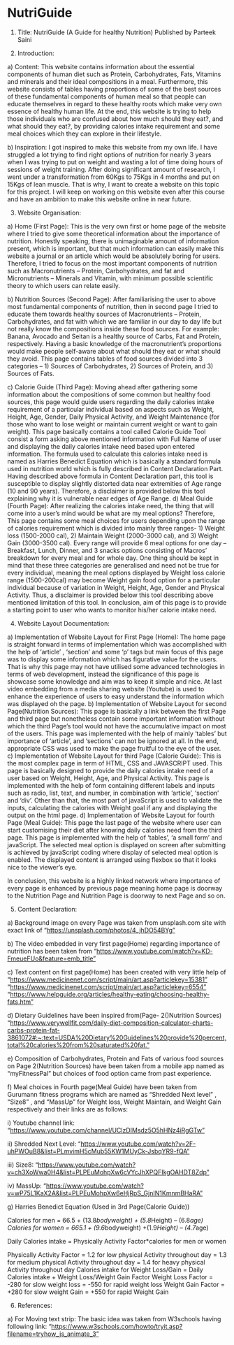 # NutriGuide
1)	Title: NutriGuide (A Guide for healthy Nutrition)
  Published by Parteek Saini

2)	Introduction: 

a)	Content: This website contains information about the essential components of human diet                   such as Protein, Carbohydrates, Fats, Vitamins and minerals and their ideal compositions in a meal. Furthermore, this website consists of tables having proportions of some of the best sources of these fundamental components of human meal so that people can educate themselves in regard to these healthy roots which make very own essence of healthy human life. At the end, this website is trying to help those individuals who are confused about how much should they eat?,  and what should they eat?, by providing calories intake requirement and some meal choices which they can explore in their lifestyle.

b)	Inspiration: I got inspired to make this website from my own life. I have struggled a lot trying to find right options of nutrition for nearly 3 years when I was trying to put on weight and wasting a lot of time doing hours of sessions of weight training. After doing significant amount of research, I went under a transformation from 60Kgs to 75Kgs in 4 months and put on 15Kgs of lean muscle. That is why, I want to create a website on this topic for this project. I will keep on working on this website even after this course and have an ambition to make this website online in near future.

3)	Website Organisation:

a)	 Home (First Page): This is the very own first or home page of the website where I tried to give some theoretical information about the importance of nutrition. Honestly speaking, there is unimaginable amount of information present, which is important, but that much information can easily make this website a journal or an article which would be absolutely boring for users. Therefore, I tried to focus on the most important components of nutrition such as Macronutrients – Protein, Carbohydrates, and fat and Micronutrients – Minerals and Vitamin, with minimum possible scientific theory to which users can relate easily. 

b)	Nutrition Sources (Second Page): After familiarising the user to above most fundamental components of nutrition, then in second page I tried to educate them towards healthy sources of Macronutrients – Protein, Carbohydrates, and fat with which we are familiar in our day to day life but not really know the compositions inside these food sources.  For example: Banana, Avocado and Seitan is a healthy source of Carbs, Fat and Protein, respectively. Having a basic knowledge of the macronutrient’s proportions would make people self-aware about what should they eat or what should they avoid. This page contains tables of food sources divided into 3 categories – 1) Sources of Carbohydrates, 2) Sources of Protein, and 3) Sources of Fats.

c)	Calorie Guide (Third Page): Moving ahead after gathering some information about the compositions of some common but healthy food sources, this page would guide users regarding the daily calories intake requirement of a particular individual based on aspects such as Weight, Height, Age, Gender, Daily Physical Activity, and Weight Maintenance (for those who want to lose weight or maintain current weight or want to gain weight). This page basically contains a tool called Calorie Guide Tool consist a form asking above mentioned information with Full Name of user and displaying the daily calories intake need based upon entered information. The formula used to calculate this calories intake need is named as Harries Benedict Equation which is basically a standard formula used in nutrition world which is fully described in Content Declaration Part.
Having described above formula in Content Declaration part, this tool is susceptible to display slightly distorted data near extremities of Age range (10 and 90 years). Therefore, a disclaimer is provided below this tool explaining why it is vulnerable near edges of Age Range.
d)	Meal Guide (Fourth Page): After realizing the calories intake need, the thing that will come into a user’s mind would be what are my meal options? Therefore, This page contains some meal choices for users depending upon the range of calories requirement which is divided into mainly three ranges- 1) Weight loss (1500-2000 cal), 2) Maintain Weight (2000-3000 cal), and 3) Weight Gain (3000-3500 cal). Every range will provide 6 meal options for one day – Breakfast, Lunch, Dinner, and 3 snacks options consisting of Macros’ breakdown for every meal and for whole day.
One thing should be kept in mind that these three categories are generalised and need not be true for every individual, meaning the meal options displayed by Weight loss calorie range (1500-200cal) may become Weight gain food option for a particular individual because of variation in Weight, Height, Age, Gender and Physical Activity. Thus, a disclaimer is provided below this tool describing above mentioned limitation of this tool. In conclusion, aim of this page is to provide a starting point to user who wants to monitor his/her calorie intake need.

4)	Website Layout Documentation:

a)	Implementation of Website Layout for First Page (Home): The home page is straight forward in terms of implementation which was accomplished with the help of ‘article’ , ‘section’ and some ‘p’ tags but main focus of this page was to display some information which has figurative value for the users. That is why this page may not have utilised some advanced technologies in terms of web development, instead the significance of this page is showcase some knowledge and aim was to keep it simple and nice. At last video embedding from a media sharing website (Youtube) is used to enhance the experience of users to easy understand the information which was displayed oh the page.
b)	Implementation of Website Layout for second Page(Nutrition Sources): This page is basically a link between the first Page and third page but nonetheless contain some important information without which the third Page’s tool would not have the accumulative impact on most of the users. This page was implemented with the help of mainly ‘tables’ but importance of ‘article’, and ‘sections’ can not be ignored at all. In the end, appropriate CSS was used to make the page fruitful to the eye of the user.
c)	Implementation of Website Layout for third Page (Calorie Guide): This is the most complex page in term of HTML, CSS and JAVASCRIPT used. This page is basically designed to provide the daily calories intake need of a user based on Weight, Height, Age, and Physical Activity. This page is implemented with the help of form containing different labels and inputs such as radio, list, text, and number, in combination with ‘article’, ‘section’ and ‘div’. Other than that, the most part of javaScript is used to validate the inputs, calculating the calories with Weight goal if any and displaying the output on the html page.
d)	 Implementation of Website Layout for fourth Page (Meal Guide): This page the last page of the website where user can start customising their diet after knowing daily calories need from the third page. This page is implemented with the help of ‘tables’, ‘a small form’ and javaScript. The selected meal option is displayed on screen after submitting is achieved by javaScript coding where display of selected meal option is enabled. The displayed content is arranged using flexbox so that it looks nice to the viewer’s eye.

In conclusion, this website is a highly linked network where importance of every page is enhanced by previous page meaning home page is doorway to the Nutrition Page and Nutrition Page is doorway to next Page and so on.

5)	Content Declaration:

a)	Background image on every Page was taken from unsplash.com site with exact link of “https://unsplash.com/photos/4_jhDO54BYg”

b)	The video embedded in very first page(Home) regarding importance of nutrition has been taken from
 “https://www.youtube.com/watch?v=KD-FmeueFUo&feature=emb_title”
 
c)	Text content on first page(Home) has been created with very little help of “https://www.medicinenet.com/script/main/art.asp?articlekey=15381”
“https://www.medicinenet.com/script/main/art.asp?articlekey=6554”
“https://www.helpguide.org/articles/healthy-eating/choosing-healthy-fats.htm”

d)	Dietary Guidelines have been inspired from(Page- 2()Nutrition Sources)
“https://www.verywellfit.com/daily-diet-composition-calculator-charts-carbs-protein-fat-3861072#:~:text=USDA%20Dietary%20Guidelines%20provide%20percent,total%20calories%20from%20saturated%20fat.”

e)	Composition of Carbohydrates, Protein and Fats of various food sources on Page 2(Nutrition Sources) have been taken from a mobile app named as “myFitnessPal” but choices of food option came from past experience.

f)	Meal choices in Fourth page(Meal Guide) have been taken from Gurumann fitness programs which are named as “Shredded Next level” , “Size8” , and “MassUp” for Weight loss, Weight Maintain, and Weight Gain respectively and their links are as follows:

i)	Youtube channel link: “https://www.youtube.com/channel/UClzDIMsdz5O5hHNz4iRgGTw”

ii)	Shredded Next Level: “https://www.youtube.com/watch?v=2F-uhPWOuB8&list=PLmvimH5cMub55KW1MUyCk-JsbqYR9-fQA”

iii)	Size8: “https://www.youtube.com/watch?v=ch3XoWwa0H4&list=PLPEuMohpXw6cVYcJhXPQFIkgOAHDT8Zdp”

iv)	MassUp: “https://www.youtube.com/watch?v=wP75L1KaX2A&list=PLPEuMohpXw6eHjRpS_GjnIN1KmnmBHaRA”

g)	Harries Benedict Equation (Used in 3rd Page(Calorie Guide))

Calories for men = 66.5 + (13.8*bodyweight) + (5.8*Height) – (6.8*age)
Calories for women = 665.1 + (9.6*bodyweight) +(1.9*Height) – (4.7*age)

Daily Calories intake = Physically Activity Factor*calories for men or women   

Physically Activity Factor = 1.2 for low physical Activity throughout day
			 = 1.3 for medium physical Activity throughout day
			= 1.4 for heavy physical Activity throughout day
Calories intake for Weight Loss/Gain = Daily Calories intake + Weight Loss/Weight Gain Factor
Weight Loss Factor = -280 for slow weight loss
		       		      = -550 for rapid weight loss
Weight Gain Factor = +280 for slow weight Gain
			       	      = +550 for rapid Weight Gain

6)	References:

a)	For Moving text strip: The basic idea was taken from W3schools having following link:
“https://www.w3schools.com/howto/tryit.asp?filename=tryhow_js_animate_3”
